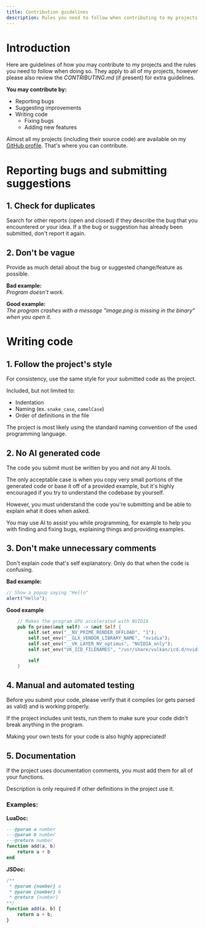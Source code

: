 ```yaml
---
title: Contribution guidelines
description: Rules you need to follow when contributing to my projects
---
```


# Introduction

Here are guidelines of how you may contribute to my projects and the rules you need to follow when doing so.
They apply to all of my projects, however please also review the *CONTRIBUTING.md* (if present) for extra guidelines.

**You may contribute by:**
- Reporting bugs
- Suggesting improvements
- Writing code
    - Fixing bugs
    - Adding new features

Almost all my projects (including their source code) are available on my [GitHub profile](https://github.com/wolfyxon).
That's where you can contribute.

# Reporting bugs and submitting suggestions

## 1. Check for duplicates
Search for other reports (open and closed) if they describe the bug that you encountered or your idea.
If a the bug or suggestion has already been submitted, don't report it again.

## 2. Don't be vague 
Provide as much detail about the bug or suggested change/feature as possible.

**Bad example:**  
*Program doesn't work.*

**Good example:**  
*The program crashes with a message "image.png is missing in the binary" when you open it.*

# Writing code

## 1. Follow the project's style

For consistency, use the same style for your submitted code as the project.

Included, but not limited to:
- Indentation
- Naming (ex. `snake_case`, `camelCase`)
- Order of definitions in the file

The project is most likely using the standard naming convention of the used programming language.

## 2. No AI generated code
The code you submit must be written by you and not any AI tools.

The only acceptable case is when you copy very small portions of the generated code or base it off of a provided example, but it's highly
encouraged if you try to understand the codebase by yourself.

However, you must understand the code you're submitting and be able to explain what it does when asked. 

You may use AI to assist you while programming, for example to help you with finding and fixing bugs, explaining things and providing examples.

## 3. Don't make unnecessary comments
Don't explain code that's self explanatory.
Only do that when the code is confusing.

**Bad example:**
```javascript
// Show a popup saying "Hello"
alert("Hello");
```

**Good example**
```rust
    // Makes the program GPU accelerated with NVIDIA
    pub fn prime(&mut self) -> &mut Self {
        self.set_env("__NV_PRIME_RENDER_OFFLOAD", "1");
        self.set_env("__GLX_VENDOR_LIBRARY_NAME", "nvidia");
        self.set_env("__VK_LAYER_NV_optimus", "NVIDIA_only");
        self.set_env("VK_ICD_FILENAMES", "/usr/share/vulkan/icd.d/nvidia_icd.json");

        self
    }
```

## 4. Manual and automated testing
Before you submit your code, please verify that it compiles (or gets parsed as valid) and is working properly.

If the project includes unit tests, run them to make sure your code didn't break anything in the program.

Making your own tests for your code is also highly appreciated!

## 5. Documentation
If the project uses documentation comments, you must add them for all of your functions.

Description is only required if other definitions in the project use it.

### Examples:
**LuaDoc:**
```lua
---@param a number
---@param b number
---@return number
function add(a, b)
    return a + b
end
```

**JSDoc:**
```js
/**
 * @param {number} a
 * @param {number} b
 * @return {number}
**/
function add(a, b) {
    return a + b;
}
```